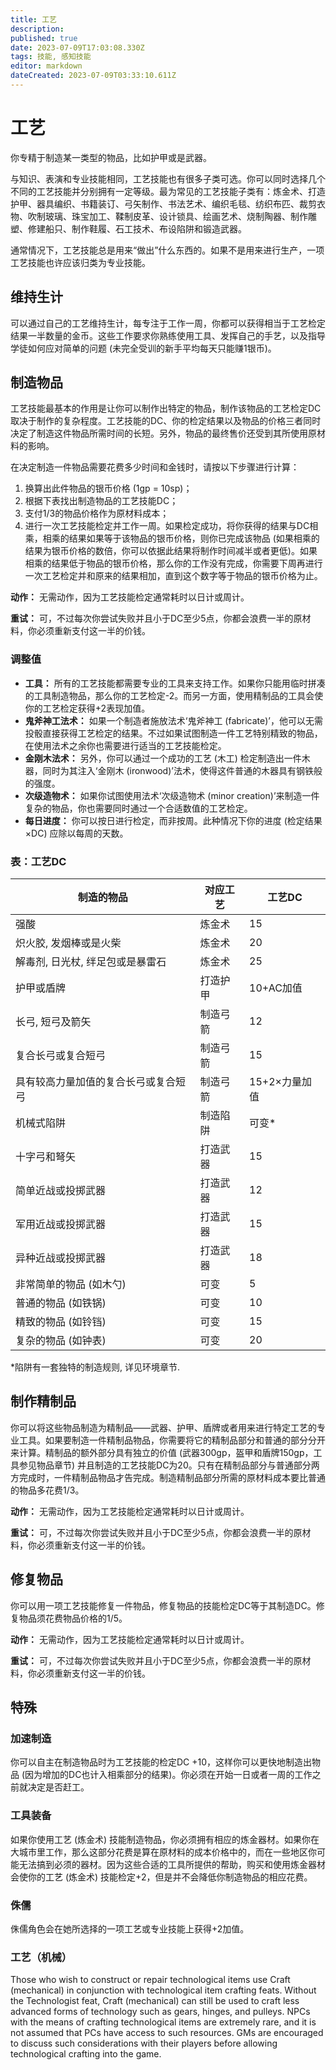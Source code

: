 ```yaml
---
title: 工艺
description: 
published: true
date: 2023-07-09T17:03:08.330Z
tags: 技能, 感知技能
editor: markdown
dateCreated: 2023-07-09T03:33:10.611Z
---
```


# 工艺
你专精于制造某一类型的物品，比如护甲或是武器。

与知识、表演和专业技能相同，工艺技能也有很多子类可选。你可以同时选择几个不同的工艺技能并分别拥有一定等级。最为常见的工艺技能子类有：炼金术、打造护甲、器具编织、书籍装订、弓矢制作、书法艺术、编织毛毯、纺织布匹、裁剪衣物、吹制玻璃、珠宝加工、鞣制皮革、设计锁具、绘画艺术、烧制陶器、制作雕塑、修建船只、制作鞋履、石工技术、布设陷阱和锻造武器。

通常情况下，工艺技能总是用来“做出”什么东西的。如果不是用来进行生产，一项工艺技能也许应该归类为专业技能。

## 维持生计
可以通过自己的工艺维持生计，每专注于工作一周，你都可以获得相当于工艺检定结果一半数量的金币。这些工作要求你熟练使用工具、发挥自己的手艺，以及指导学徒如何应对简单的问题 (未完全受训的新手平均每天只能赚1银币)。

## 制造物品
工艺技能最基本的作用是让你可以制作出特定的物品，制作该物品的工艺检定DC取决于制作的复杂程度。工艺技能的DC、你的检定结果以及物品的价格三者同时决定了制造这件物品所需时间的长短。另外，物品的最终售价还受到其所使用原材料的影响。

在决定制造一件物品需要花费多少时间和金钱时，请按以下步骤进行计算：
1. 换算出此件物品的银币价格 (1gp = 10sp)；
2. 根据下表找出制造物品的工艺技能DC；
3. 支付1/3的物品价格作为原材料成本；
4. 进行一次工艺技能检定并工作一周。如果检定成功，将你获得的结果与DC相乘，相乘的结果如果等于该物品的银币价格，则你已完成该物品 (如果相乘的结果为银币价格的数倍，你可以依据此结果将制作时间减半或者更低)。如果相乘的结果低于物品的银币价格，那么你的工作没有完成，你需要下周再进行一次工艺检定并和原来的结果相加，直到这个数字等于物品的银币价格为止。

**动作：** 无需动作，因为工艺技能检定通常耗时以日计或周计。

**重试：** 可，不过每次你尝试失败并且小于DC至少5点，你都会浪费一半的原材料，你必须重新支付这一半的价钱。

### 调整值
- **工具：** 所有的工艺技能都需要专业的工具来支持工作。如果你只能用临时拼凑的工具制造物品，那么你的工艺检定-2。而另一方面，使用精制品的工具会使你的工艺检定获得+2表现加值。
- **鬼斧神工法术：** 如果一个制造者施放法术‘鬼斧神工 (fabricate)’，他可以无需投骰直接获得工艺检定的结果。不过如果试图制造一件工艺特别精致的物品，在使用法术之余你也需要进行适当的工艺技能检定。
- **金刚木法术：** 另外，你可以通过一个成功的工艺 (木工) 检定制造出一件木器，同时为其注入‘金刚木 (ironwood)’法术，使得这件普通的木器具有钢铁般的强度。
- **次级造物术：** 如果你试图使用法术‘次级造物术 (minor creation)’来制造一件复杂的物品，你也需要同时通过一个合适数值的工艺检定。
- **每日进度：** 你可以按日进行检定，而非按周。此种情况下你的进度 (检定结果×DC) 应除以每周的天数。

### 表：工艺DC
| 制造的物品                   | 对应工艺    | 工艺DC       |
| --------------------------- | ----------- | ------------ |
| 强酸                        | 炼金术      | 15           |
| 炽火胶, 发烟棒或是火柴      | 炼金术      | 20           |
| 解毒剂, 日光杖, 绊足包或是暴雷石 | 炼金术      | 25           |
| 护甲或盾牌                  | 打造护甲    | 10+AC加值    |
| 长弓, 短弓及箭矢            | 制造弓箭    | 12           |
| 复合长弓或复合短弓          | 制造弓箭    | 15           |
| 具有较高力量加值的复合长弓或复合短弓 | 制造弓箭 | 15+2×力量加值 |
| 机械式陷阱                  | 制造陷阱    | 可变*        |
| 十字弓和弩矢                | 打造武器    | 15           |
| 简单近战或投掷武器          | 打造武器    | 12           |
| 军用近战或投掷武器          | 打造武器    | 15           |
| 异种近战或投掷武器          | 打造武器    | 18           |
| 非常简单的物品 (如木勺)     | 可变        | 5            |
| 普通的物品 (如铁锅)         | 可变        | 10           |
| 精致的物品 (如铃铛)         | 可变        | 15           |
| 复杂的物品 (如钟表)         | 可变        | 20           |
\*陷阱有一套独特的制造规则, 详见环境章节.

## 制作精制品
你可以将这些物品制造为精制品——武器、护甲、盾牌或者用来进行特定工艺的专业工具。如果要制造一件精制品物品，你需要将它的精制品部分和普通的部分分开来计算。精制品的额外部分具有独立的价值 (武器300gp，盔甲和盾牌150gp，工具参见物品章节) 并且制造的工艺技能DC为20。只有在精制品部分与普通部分两方完成时，一件精制品物品才告完成。制造精制品部分所需的原材料成本要比普通的物品多花费1/3。

**动作：** 无需动作，因为工艺技能检定通常耗时以日计或周计。

**重试：** 可，不过每次你尝试失败并且小于DC至少5点，你都会浪费一半的原材料，你必须重新支付这一半的价钱。

## 修复物品
你可以用一项工艺技能修复一件物品，修复物品的技能检定DC等于其制造DC。修复物品须花费物品价格的1/5。

**动作：** 无需动作，因为工艺技能检定通常耗时以日计或周计。

**重试：** 可，不过每次你尝试失败并且小于DC至少5点，你都会浪费一半的原材料，你必须重新支付这一半的价钱。

## 特殊
### 加速制造
你可以自主在制造物品时为工艺技能的检定DC +10，这样你可以更快地制造出物品 (因为增加的DC也计入相乘部分的结果)。你必须在开始一日或者一周的工作之前就决定是否赶工。

### 工具装备
如果你使用工艺 (炼金术) 技能制造物品，你必须拥有相应的炼金器材。如果你在大城市里工作，那么这部分花费是算在原材料的成本价格中的，而在一些地区你可能无法搞到必须的器材。因为这些合适的工具所提供的帮助，购买和使用炼金器材会使你的工艺 (炼金术) 技能检定+2，但是并不会降低你制造物品的相应花费。

### 侏儒
侏儒角色会在她所选择的一项工艺或专业技能上获得+2加值。

### 工艺（机械）
Those who wish to construct or repair technological items use Craft (mechanical) in conjunction with technological item crafting feats. Without the Technologist feat, Craft (mechanical) can still be used to craft less advanced forms of technology such as gears, hinges, and pulleys. NPCs with the means of crafting technological items are extremely rare, and it is not assumed that PCs have access to such resources. GMs are encouraged to discuss such considerations with their players before allowing technological crafting into the game.

